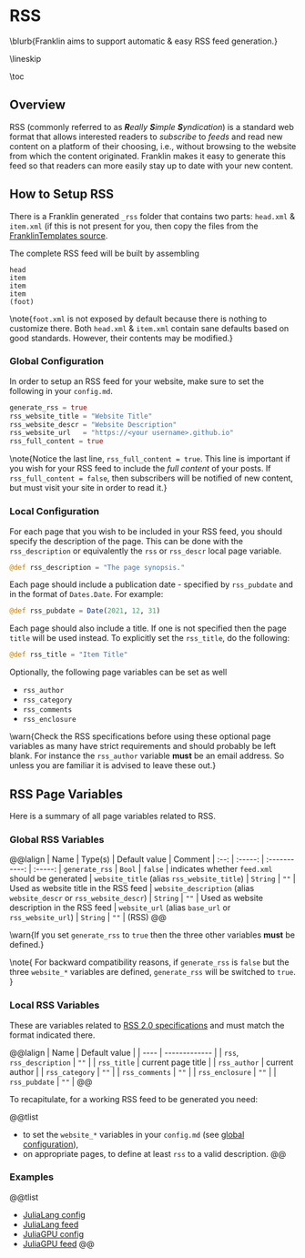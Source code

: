 <!--
reviewed: 20/11/21
-->

# RSS

\blurb{Franklin aims to support automatic & easy RSS feed generation.}

\lineskip

\toc

## Overview

RSS (commonly referred to as _**R**eally **S**imple **S**yndication_) is a
standard web format that allows interested readers to _subscribe_ to _feeds_ and
read new content on a platform of their choosing, i.e., without browsing to the
website from which the content originated. Franklin makes it easy to generate
this feed so that readers can more easily stay up to date with your new content.

## How to Setup RSS

There is a Franklin generated `_rss` folder that contains two parts: `head.xml`
& `item.xml` (if this is not present for you, then copy the files from the
[FranklinTemplates source](https://github.com/tlienart/FranklinTemplates.jl/tree/master/src/templates/common/_rss).

The complete RSS feed will be built by assembling

```plaintext
head
item
item
item
(foot)
```

\note{`foot.xml` is not exposed by default because there is nothing to customize
there. Both `head.xml` & `item.xml` contain sane defaults based on good
standards. However, their contents may be modified.}

### Global Configuration

In order to setup an RSS feed for your website, make sure to set the following
in your `config.md`.

```julia
generate_rss = true
rss_website_title = "Website Title"
rss_website_descr = "Website Description"
rss_website_url   = "https://<your username>.github.io"
rss_full_content = true
```

\note{Notice the last line, `rss_full_content = true`. This line is important if
you wish for your RSS feed to include the _full content_ of your posts. If
`rss_full_content = false`, then subscribers will be notified of new content,
but must visit your site in order to read it.}

### Local Configuration

For each page that you wish to be included in your RSS feed, you should specify
the description of the page. This can be done with the `rss_description` or
equivalently the `rss` or `rss_descr` local page variable.

```julia
@def rss_description = "The page synopsis."
```

Each page should include a publication date - specified by `rss_pubdate` and in
the format of `Dates.Date`. For example:

```julia
@def rss_pubdate = Date(2021, 12, 31)
```

Each page should also include a title. If one is not specified then the page
`title` will be used instead. To explicitly set the `rss_title`, do the
following:

```julia
@def rss_title = "Item Title"
```

Optionally, the following page variables can be set as well

- `rss_author`
- `rss_category`
- `rss_comments`
- `rss_enclosure`

\warn{Check the RSS specifications before using these optional page variables as
many have strict requirements and should probably be left blank. For instance
the `rss_author` variable **must** be an email address. So unless you are
familiar it is advised to leave these out.}

## RSS Page Variables

Here is a summary of all page variables related to RSS.

### Global RSS Variables

@@lalign
| Name | Type(s) | Default value | Comment
| :--: | :-----: | :-----------: | :-----:
| `generate_rss` | `Bool` | `false` | indicates whether `feed.xml` should be generated
| `website_title` (alias `rss_website_title`) | `String` | `""` | Used as website title in the RSS feed
| `website_description` (alias `website_descr` or `rss_website_descr`) | `String` | `""` | Used as website description in the RSS feed
| `website_url` (alias `base_url` or `rss_website_url`) | `String` | `""` | (RSS)
@@

\warn{If you set `generate_rss` to `true` then the three other variables **must** be defined.}

\note{
  For backward compatibility reasons, if `generate_rss` is `false` but the three `website_*` variables are defined, `generate_rss` will be switched to `true`.
}

### Local RSS Variables

These are variables related to [RSS 2.0 specifications](https://cyber.harvard.edu/rss/rss.html)  and must match the format indicated there.

@@lalign
| Name | Default value |
| ---- | ------------- |
| `rss`, `rss_description` | `""` |
| `rss_title` | current page title |
| `rss_author` | current author |
| `rss_category` | `""` |
| `rss_comments` | `""` |
| `rss_enclosure` | `""` |
| `rss_pubdate`   | `""` |
@@

To recapitulate, for a working RSS feed to be generated you need:

@@tlist
- to set the `website_*` variables in your  `config.md` (see [global configuration](#global_configuration)),
- on appropriate pages, to define at least `rss` to a valid description.
@@

### Examples

@@tlist
- [JuliaLang config](https://raw.githubusercontent.com/JuliaLang/www.julialang.org/main/config.md)
- [JuliaLang feed](https://julialang.org/feed.xml) 
- [JuliaGPU config](https://github.com/JuliaGPU/juliagpu.org/blob/master/config.md)
- [JuliaGPU feed](https://juliagpu.org/post/index.xml)
@@
